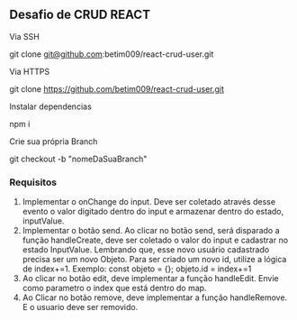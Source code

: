 ## Desafio de CRUD REACT

Via SSH

git clone git@github.com:betim009/react-crud-user.git

Via HTTPS

git clone https://github.com/betim009/react-crud-user.git

Instalar dependencias

npm i

Crie sua própria Branch

git checkout -b "nomeDaSuaBranch"

### Requisitos

1. Implementar o onChange do input.
   Deve ser coletado através desse evento o valor digitado dentro do input e armazenar dentro do estado,
   inputValue.
2. Implementar o botão send.
   Ao clicar no botão send, será disparado a função handleCreate, deve ser coletado o valor do input e cadastrar no estado InputValue.
   Lembrando que, esse novo usuário cadastrado precisa ser um novo Objeto.
   Para ser criado um novo id, utilize a lógica de index+=1.
   Exemplo: const objeto = {}; objeto.id = index+=1
3. Ao clicar no botão edit, deve implementar a função handleEdit.
   Envie como parametro o index que está dentro do map.
4. Ao Clicar no botão remove, deve implementar a função handleRemove.
   E o usuario deve ser removido.
